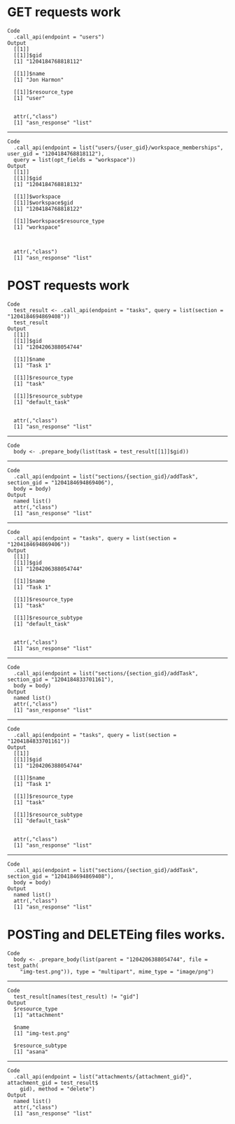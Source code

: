 # GET requests work

    Code
      .call_api(endpoint = "users")
    Output
      [[1]]
      [[1]]$gid
      [1] "1204184768818112"
      
      [[1]]$name
      [1] "Jon Harmon"
      
      [[1]]$resource_type
      [1] "user"
      
      
      attr(,"class")
      [1] "asn_response" "list"        

---

    Code
      .call_api(endpoint = list("users/{user_gid}/workspace_memberships", user_gid = "1204184768818112"),
      query = list(opt_fields = "workspace"))
    Output
      [[1]]
      [[1]]$gid
      [1] "1204184768818132"
      
      [[1]]$workspace
      [[1]]$workspace$gid
      [1] "1204184768818122"
      
      [[1]]$workspace$resource_type
      [1] "workspace"
      
      
      
      attr(,"class")
      [1] "asn_response" "list"        

# POST requests work

    Code
      test_result <- .call_api(endpoint = "tasks", query = list(section = "1204184694869408"))
      test_result
    Output
      [[1]]
      [[1]]$gid
      [1] "1204206388054744"
      
      [[1]]$name
      [1] "Task 1"
      
      [[1]]$resource_type
      [1] "task"
      
      [[1]]$resource_subtype
      [1] "default_task"
      
      
      attr(,"class")
      [1] "asn_response" "list"        

---

    Code
      body <- .prepare_body(list(task = test_result[[1]]$gid))

---

    Code
      .call_api(endpoint = list("sections/{section_gid}/addTask", section_gid = "1204184694869406"),
      body = body)
    Output
      named list()
      attr(,"class")
      [1] "asn_response" "list"        

---

    Code
      .call_api(endpoint = "tasks", query = list(section = "1204184694869406"))
    Output
      [[1]]
      [[1]]$gid
      [1] "1204206388054744"
      
      [[1]]$name
      [1] "Task 1"
      
      [[1]]$resource_type
      [1] "task"
      
      [[1]]$resource_subtype
      [1] "default_task"
      
      
      attr(,"class")
      [1] "asn_response" "list"        

---

    Code
      .call_api(endpoint = list("sections/{section_gid}/addTask", section_gid = "1204184833701161"),
      body = body)
    Output
      named list()
      attr(,"class")
      [1] "asn_response" "list"        

---

    Code
      .call_api(endpoint = "tasks", query = list(section = "1204184833701161"))
    Output
      [[1]]
      [[1]]$gid
      [1] "1204206388054744"
      
      [[1]]$name
      [1] "Task 1"
      
      [[1]]$resource_type
      [1] "task"
      
      [[1]]$resource_subtype
      [1] "default_task"
      
      
      attr(,"class")
      [1] "asn_response" "list"        

---

    Code
      .call_api(endpoint = list("sections/{section_gid}/addTask", section_gid = "1204184694869408"),
      body = body)
    Output
      named list()
      attr(,"class")
      [1] "asn_response" "list"        

# POSTing and DELETEing files works.

    Code
      body <- .prepare_body(list(parent = "1204206388054744", file = test_path(
        "img-test.png")), type = "multipart", mime_type = "image/png")

---

    Code
      test_result[names(test_result) != "gid"]
    Output
      $resource_type
      [1] "attachment"
      
      $name
      [1] "img-test.png"
      
      $resource_subtype
      [1] "asana"
      

---

    Code
      .call_api(endpoint = list("attachments/{attachment_gid}", attachment_gid = test_result$
        gid), method = "delete")
    Output
      named list()
      attr(,"class")
      [1] "asn_response" "list"        

